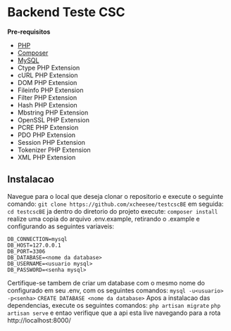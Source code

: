 # Backend Teste CSC

**Pre-requisitos**
* [PHP](https://www.php.net/)
* [Composer](https://getcomposer.org/)
* [MySQL](https://getcomposer.org/)
*  Ctype PHP Extension
*   cURL PHP Extension
*   DOM PHP Extension
*   Fileinfo PHP Extension
*   Filter PHP Extension
*   Hash PHP Extension
*   Mbstring PHP Extension
*   OpenSSL PHP Extension
*   PCRE PHP Extension
*   PDO PHP Extension
*   Session PHP Extension
*   Tokenizer PHP Extension
*   XML PHP Extension

## Instalacao

Navegue para o local que deseja clonar o repositorio e execute o seguinte comando:
`git clone https://github.com/xcheesee/testcscBE`
em seguida:
`cd testcscBE`
ja dentro do diretorio do projeto execute:
`composer install`
realize uma copia do arquivo .env.example, retirando o .example e configurando as seguintes variaveis:
~~~
DB_CONNECTION=mysql
DB_HOST=127.0.0.1
DB_PORT=3306
DB_DATABASE=<nome da database>
DB_USERNAME=<usuario mysql>
DB_PASSWORD=<senha mysql>
~~~
Certifique-se tambem de criar um database com o mesmo nome do configurado em seu .env, com os seguintes comandos:
`mysql -u<usuario> -p<senha>`
`CREATE DATABASE <nome da database>`
Apos a instalacao das dependencias, execute os seguintes comandos:
`php artisan migrate`
`php artisan serve`
e entao verifique que a api esta live navegando para a rota http://localhost:8000/